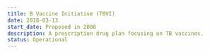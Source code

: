 ```yaml
---
title: B Vaccine Initiative (TBVI)
date: 2018-03-13
start_date: Proposed in 2008
description: A prescription drug plan focusing on TB vaccines.
status: Operational
---
```

